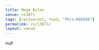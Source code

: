 ```yaml
---
title: Mega Bites
venue: v13871
tags: [restaurant, food, "fhrs:695656"]
permalink: /v/13871/
layout: venue
---
```

null